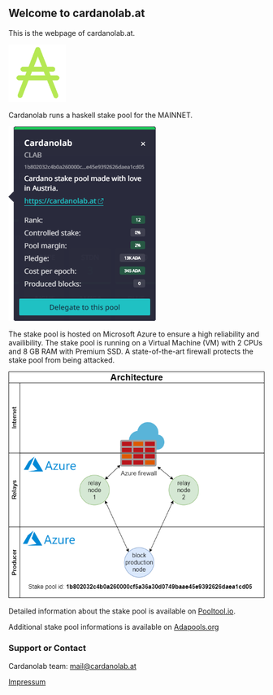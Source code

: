 ## Welcome to cardanolab.at

This is the webpage of cardanolab.at.

![](ada.png)

Cardanolab runs a haskell stake pool for the MAINNET.

![](cardano-node-info.png)

The stake pool is hosted on Microsoft Azure to ensure a high reliability and availibility. The stake pool is running on a Virtual Machine (VM) with 2 CPUs and 8 GB RAM with Premium SSD. A state-of-the-art firewall protects the stake pool from being attacked.

![](cardano-node.png)

Detailed information about the stake pool is available on [Pooltool.io](https://pooltool.io/pool/1b802032c4b0a260000cf5a36a30d0749baae45e9392626daea1cd05/blocks).

Additional stake pool informations is available on [Adapools.org](https://adapools.org/node/1b802032c4b0a260000cf5a36a30d0749baae45e9392626daea1cd05)

### Support or Contact

Cardanolab team: mail@cardanolab.at

[Impressum](https://cardanolab.at/impressum.html)
